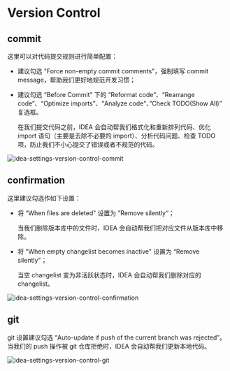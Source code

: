 # Version Control

## commit

这里可以对代码提交规则进行简单配置：

- 建议勾选 "Force non-empty commit comments"，强制填写 commit message，帮助我们更好地规范开发习惯；

- 建议勾选 “Before Commit” 下的  “Reformat code”、“Rearrange code”、“Optimize imports”、“Analyze code"、”Check TODO(Show All)” 复选框。

  在我们提交代码之前，IDEA 会自动帮我们格式化和重新排列代码、优化 import 语句（主要是去除不必要的 import）、分析代码问题、检查 TODO 项，防止我们不小心提交了错误或者不规范的代码。

![idea-settings-version-control-commit](https://picgo-daily.oss-cn-guangzhou.aliyuncs.com/picgo-daily/2023/286c765dc5258a40abf6938f6c453022.png)

## confirmation

这里建议勾选作如下设置：

- 将 “When files are deleted" 设置为 ”Remove silently“；

  当我们删除版本库中的文件时，IDEA 会自动帮我们把对应文件从版本库中移除。

- 将 ”When empty changelist becomes inactive" 设置为 “Remove silently"；

  当空 changelist 变为非活跃状态时，IDEA 会自动帮我们删除对应的 changelist。

![idea-settings-version-control-confirmation](https://picgo-daily.oss-cn-guangzhou.aliyuncs.com/picgo-daily/2023/b28bd5d196de2d53b2e4e3fd88696f12.png)

## git

git 设置建议勾选 “Auto-update if push of the current branch was rejected”。当我们的 push 操作被 git 仓库拒绝时，IDEA 会自动帮我们更新本地代码。

![idea-settings-version-control-git](https://picgo-daily.oss-cn-guangzhou.aliyuncs.com/picgo-daily/2023/6810bee733b8d65162941dc420ea4eea.png)